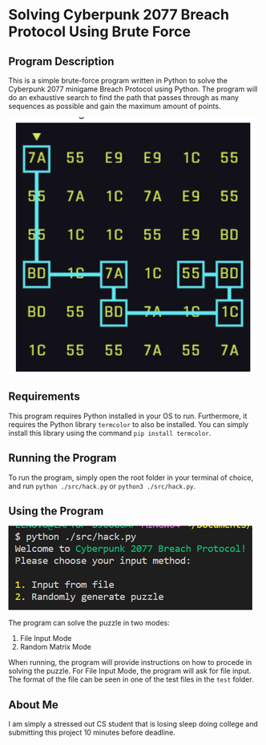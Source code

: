 # Solving Cyberpunk 2077 Breach Protocol Using Brute Force

## Program Description
This is a simple brute-force program written in Python to solve the Cyberpunk 2077 minigame Breach Protocol using Python. The program will do an exhaustive search to find the path that passes through as many sequences as possible and gain the maximum amount of points.

![game screenshot](game.png)

## Requirements
This program requires Python installed in your OS to run. Furthermore, it requires the Python library `termcolor` to also be installed. You can simply install this library using the command  `pip install termcolor`.

## Running the Program
To run the program, simply open the root folder in your terminal of choice, and run `python ./src/hack.py` or `python3 ./src/hack.py`.

## Using the Program
![game menu](menu.png)

The program can solve the puzzle in two modes:

1. File Input Mode
2. Random Matrix Mode

When running, the program will provide instructions on how to procede in solving the puzzle. For File Input Mode, the program will ask for file input. The format of the file can be seen in one of the test files in the `test` folder.

## About Me
I am simply a stressed out CS student that is losing sleep doing college and submitting this project 10 minutes before deadline.
